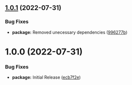 ## [1.0.1](https://github.com/Luis-Domenech/ts-utils/compare/v1.0.0...v1.0.1) (2022-07-31)


### Bug Fixes

* **package:** Removed unecessary dependencies ([996277b](https://github.com/Luis-Domenech/ts-utils/commit/996277b4079437f3d5a5618df9384322a3e1883f))

# 1.0.0 (2022-07-31)


### Bug Fixes

* **package:** Initial Release ([ecb7f2e](https://github.com/Luis-Domenech/ts-utils/commit/ecb7f2e9dbc9d6895d9324797b53b740b29786cf))
